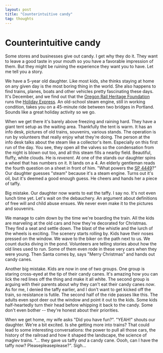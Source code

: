 ```yaml
---
layout: post
title: "Counterintuitive candy"
tag: thoughts
---
```


# Counterintuitive candy

Some stores and businesses give out candy. I get why they do it. They want to leave a good taste in your mouth so you have a favorable impression of them. But they might be ruining the experience they want you to have. Let me tell you a story.

We have a 5-year old daughter. Like most kids, she thinks staying at home on any given day is the most boring thing in the world. She also happens to find trains, planes, boats and other vehicles pretty fascinating these days. It's December, and we find out that the [Oregon Rail Heritage Foundation](https://orhf.org/) runs the [Holiday Express](https://orhf.org/events/holiday-express/). An old-school steam engine, still in working condition, takes you on a 45-minute ride between two bridges in Portland. Sounds like a great holiday activity so we go.

When we get there it's barely above freezing and raining hard. They have a giant tent setup as the waiting area. Thankfully the tent is warm. It has an info desk, pictures of old trains, souvenirs, various stands. The operation is run by volunteers that really enjoy what they're doing. The person at the info desk talks about the steam like a collector's item. Especially on this first run of the day. You see, they open all the valves so the condensation from the night is blown out too, and all this steam fills a nearby field. Beautiful, fluffy, white clouds. He is _reverent_. At one of the stands our daughter spins a wheel that has numbers on it. It lands on a 4. An elderly gentleman reads the fourth question on a sheet in front of him. "What powers the [SP 4449](https://en.wikipedia.org/wiki/Southern_Pacific_4449)?" Our daughter guesses "steam" because it's a steam engine. Turns out it's oil, but it's deemed a good enough guess. He cheers and hands her a piece of taffy.

Big mistake. Our daughter now wants to eat the taffy. I say no. It's not even lunch time yet. Let's wait on the debauchery. An argument about definitions of free will and child abuse ensues. We never even make it to the pictures and souvenirs.

We manage to calm down by the time we're boarding the train. All the kids are marveling at the old cars and how they're decorated for Christmas. They find a seat and settle down. The blast of the whistle and the lurch of the wheels is exciting. The scenery starts rolling by. Kids have their noses pressed on the window. We wave to the biker on the path next to us. We count ducks diving in the pond. Volunteers are telling stories about how the old lines used to run. Some of them even rode in these very cars when they were young. Then Santa comes by, says "Merry Christmas" and hands out candy canes.

Another big mistake. Kids are now in one of two groups. One group is staring cross-eyed at the tip of their candy canes. It's amazing how you can lick the red lines off the thing and make it all white. The second group is arguing with their parents about why they can't eat their candy canes _now_. As for me, I denied the taffy earlier, and I don't want to get kicked off the train, so resistance is futile. The second half of the ride passes like this. The adults even spot deer out the window and point it out to the kids. Some kids half-heartedly turn their head before whipping it back to the candy. Some don't even bother -- they're honest about their priorities.

When we get home, my wife asks "Did you have fun?". "YEAH!" shouts our daughter. We're a bit excited. Is she getting more into trains? That could lead to some interesting conversations: the power to pull all those cars, the history of the railroad and how it shaped the landscape, the science of maglev trains. "... they gave us taffy _and_ a candy cane. Oooh, can I have the taffy now? Pleasepleaseplease?". Sigh...
